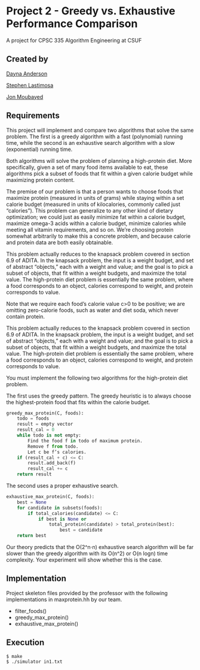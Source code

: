 # Project 2 - Greedy vs. Exhaustive Performance Comparison 
A project for CPSC 335 Algorithm Engineering at CSUF

## Created by 
[Dayna Anderson](dayna.anderson@csu.fullerton.edu)

[Stephen Lastimosa](slastimosa@csu.fullerton.edu)

[Jon Moubayed](jonmoubayed@csu.fullerton.edu)

## Requirements
This project will implement and compare two algorithms that solve the same problem. The first is a greedy algorithm with a fast (polynomial) running time, while the second is an exhaustive search algorithm with a slow (exponential) running time.

Both algorithms will solve the problem of planning a high-protein diet. More specifically, given a set of many food items available to eat, these algorithms pick a subset of foods that fit within a given calorie budget while maximizing protein content.

The premise of our problem is that a person wants to choose foods that maximize protein (measured in units of grams) while staying within a set calorie budget (measured in units of kilocalories, commonly called just “calories”). This problem can generalize to any other kind of dietary optimization; we could just as easily minimize fat within a calorie budget, maximize omega-3 acids within a calorie budget, minimize calories while meeting all vitamin requirements, and so on. We’re choosing protein somewhat arbitrarily to make this a concrete problem, and because calorie and protein data are both easily obtainable.

This problem actually reduces to the knapsack problem covered in section 6.9 of ADITA. In the knapsack problem, the input is a weight budget, and set of abstract “objects,” each with a weight and value; and the goal is to pick a subset of objects, that fit within a weight budgets, and maximize the total value. The high-protein diet problem is essentially the same problem, where a food corresponds to an object, calories correspond to weight, and protein corresponds to value.

Note that we require each food’s calorie value c>0 to be positive; we are omitting zero-calorie foods, such as water and diet soda, which never contain protein.

This problem actually reduces to the knapsack problem covered in section 6.9 of ADITA. In the knapsack problem, the input is a weight budget, and set of abstract “objects,” each with a weight and value; and the goal is to pick a subset of objects, that fit within a weight budgets, and maximize the total value. The high-protein diet problem is essentially the same problem, where a food corresponds to an object, calories correspond to weight, and protein corresponds to value.

You must implement the following two algorithms for the high-protein diet problem.

The first uses the greedy pattern. The greedy heuristic is to always choose the highest-protein food that fits within the calorie budget.

```python
greedy_max_protein(C, foods):
    todo = foods
    result = empty vector
    result_cal = 0
    while todo is not empty:
        Find the food f in todo of maximum protein.
        Remove f from todo.
        Let c be f’s calories.
    if (result_cal + c) <= C:
        result.add_back(f)
        result_cal += c
    return result
```

The second uses a proper exhaustive search.
```python
exhaustive_max_protein(C, foods):
    best = None
    for candidate in subsets(foods):
        if total_calories(candidate) <= C:
            if best is None or
                total_protein(candidate) > total_protein(best):
                    best = candidate
    return best
```

Our theory predicts that the O(2^n⋅n) exhaustive search algorithm will be far slower than the greedy algorithm with its O(n^2) or O(n logn) time complexity. Your experiment will show whether this is the case.


## Implementation
Project skeleton files provided by the professor with the following implementations in maxprotein.hh by our team.
* filter_foods()
* greedy_max_protein()
* exhaustive_max_protein()

## Execution
```
$ make 
$ ./simulator in1.txt
```